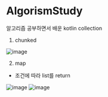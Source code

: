 # AlgorismStudy
알고리즘 공부하면서 배운 kotlin collection 

1. chunked

![image](https://user-images.githubusercontent.com/54883589/165693896-647d3d70-5b1c-4231-841f-797444ea4ce8.png)

2. map
 - 조건에 따라 list를 return 

![image](https://user-images.githubusercontent.com/54883589/165711445-bb3900d1-1b40-4354-b424-d0fd9aeb3694.png)
![image](https://user-images.githubusercontent.com/54883589/165711183-5a4fd517-30d1-4fd9-9ffd-7a62874d8da6.png)
